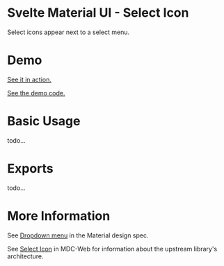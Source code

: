 # Svelte Material UI - Select Icon

Select icons appear next to a select menu.

# Demo

[See it in action.](https://sveltematerialui.com/demo/select)

[See the demo code.](https://github.com/hperrin/svelte-material-ui/blob/master/site/src/routes/demo/select/)

# Basic Usage

todo...

# Exports

todo...

# More Information

See [Dropdown menu](https://material.io/components/menus#dropdown-menu) in the Material design spec.

See [Select Icon](https://github.com/material-components/material-components-web/tree/v10.0.0/packages/mdc-select/icon) in MDC-Web for information about the upstream library's architecture.
